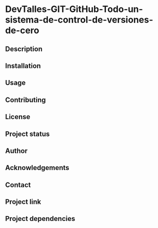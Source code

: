 # DevTalles-GIT-GitHub-Todo-un-sistema-de-control-de-versiones-de-cero

## Description

## Installation

## Usage

## Contributing

## License

## Project status

## Author

## Acknowledgements

## Contact

## Project link

## Project dependencies

